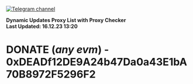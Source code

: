 [![Telegram channel](https://img.shields.io/endpoint?url=https://runkit.io/damiankrawczyk/telegram-badge/branches/master?url=https://t.me/n4z4v0d)](https://t.me/n4z4v0d) 

**Dynamic Updates Proxy List with Proxy Checker**  
**Last Updated: 16.12.23 13:20**

# DONATE (_any evm_) - 0xDEADf12DE9A24b47Da0a43E1bA70B8972F5296F2
